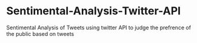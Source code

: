 # Sentimental-Analysis-Twitter-API
Sentimental Analysis of Tweets using twitter API to judge the prefrence of the public based on tweets
